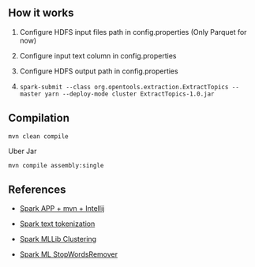 ## How it works

1. Configure HDFS input files path in config.properties (Only Parquet for now)

2. Configure input text column in config.properties

3. Configure HDFS output path in config.properties

4. `spark-submit --class org.opentools.extraction.ExtractTopics --master yarn --deploy-mode cluster ExtractTopics-1.0.jar`

## Compilation

```
mvn clean compile
```

Uber Jar
```
mvn compile assembly:single
```


## References

* [Spark APP + mvn + Intellij](http://knowdimension.com/en/data/create-a-spark-application-with-scala-using-maven-on-intellij/)

* [Spark text tokenization](https://community.hortonworks.com/articles/84781/spark-text-analytics-uncovering-data-driven-topics.html)

* [Spark MLLib Clustering](https://spark.apache.org/docs/1.6.1/mllib-clustering.html)

* [Spark ML StopWordsRemover](https://spark.apache.org/docs/1.6.0/ml-features.html#stopwordsremover)

